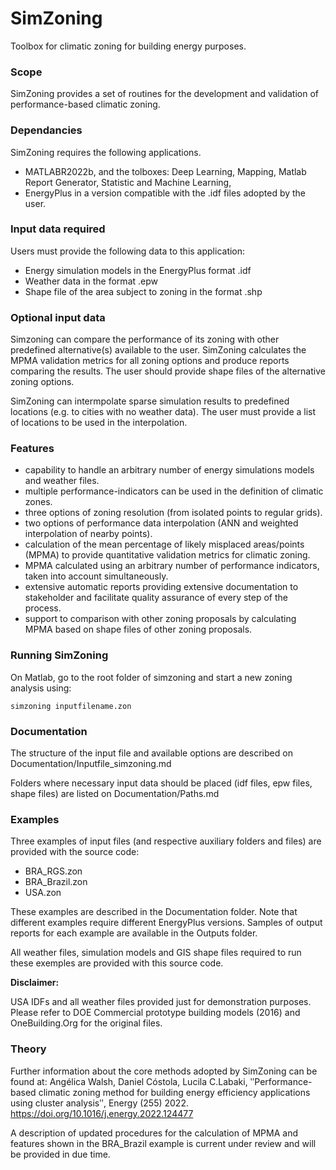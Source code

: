# SimZoning
Toolbox for climatic zoning for building energy purposes.

### Scope
SimZoning provides a set of routines for the development and validation of performance-based climatic zoning.

### Dependancies
SimZoning requires the following applications.
  - MATLABR2022b, and the tolboxes: Deep Learning, Mapping, Matlab Report Generator, Statistic and Machine Learning, 
  - EnergyPlus in a version compatible with the .idf files adopted by the user.

### Input data required
Users must provide the following data to this application:
  - Energy simulation models in the EnergyPlus format .idf
  - Weather data in the format .epw
  - Shape file of the area subject to zoning in the format .shp
  
### Optional input data
Simzoning can compare the performance of its zoning with other predefined alternative(s) available to the user. SimZoning calculates the MPMA validation metrics for all zoning options and produce reports comparing the results. The user should provide shape files of the alternative zoning options.

SimZoning can intermpolate sparse simulation results to predefined locations (e.g. to cities with no weather data). The user must provide a list of locations to be used in the interpolation.

### Features
  - capability to handle an arbitrary number of energy simulations models and weather files. 
  - multiple performance-indicators can be used in the definition of climatic zones.
  - three options of zoning resolution (from isolated points to regular grids).
  - two options of performance data interpolation (ANN and weighted interpolation of nearby points).
  - calculation of the mean percentage of likely misplaced areas/points (MPMA) to provide quantitative validation metrics for climatic zoning.
  - MPMA calculated using an arbitrary number of performance indicators, taken into account simultaneously. 
  - extensive automatic reports providing extensive documentation to stakeholder and facilitate quality assurance of every step of the process.
  - support to comparison with other zoning proposals by calculating MPMA based on shape files of other zoning proposals.

### Running SimZoning
On Matlab, go to the root folder of simzoning and start a new zoning analysis using:
```
simzoning inputfilename.zon
```

### Documentation
The structure of the input file and available options are described on Documentation/Inputfile_simzoning.md

Folders where necessary input data should be placed (idf files, epw files, shape files) are listed on Documentation/Paths.md

### Examples
Three examples of input files (and respective auxiliary folders and files) are provided with the source code:
* BRA_RGS.zon
* BRA_Brazil.zon
* USA.zon

These examples are described in the Documentation folder. Note that different examples require different EnergyPlus versions.
Samples of output reports for each example are available in the Outputs folder.

All weather files, simulation models and GIS shape files required to run these exemples are provided with this source code.

**Disclaimer:**

USA IDFs and all weather files provided just for demonstration purposes.
Please refer to DOE Commercial prototype building models (2016) and OneBuilding.Org for the original files.

### Theory 
Further information about the core methods adopted by SimZoning can be found at:
Angélica Walsh, Daniel Cóstola, Lucila C.Labaki, ʺPerformance-based climatic zoning method for building energy efficiency applications using cluster analysisʺ, Energy (255) 2022. https://doi.org/10.1016/j.energy.2022.124477

A description of updated procedures for the calculation of MPMA and features shown in the BRA_Brazil example is current under review and will be provided in due time. 
